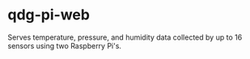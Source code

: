 # qdg-pi-web
Serves temperature, pressure, and humidity data collected by up to 16 sensors using two Raspberry Pi's.
